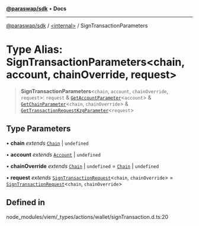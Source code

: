 [**@paraswap/sdk**](../../README.md) • **Docs**

***

[@paraswap/sdk](../../globals.md) / [\<internal\>](../README.md) / SignTransactionParameters

# Type Alias: SignTransactionParameters\<chain, account, chainOverride, request\>

> **SignTransactionParameters**\<`chain`, `account`, `chainOverride`, `request`\>: `request` & [`GetAccountParameter`](GetAccountParameter.md)\<`account`\> & [`GetChainParameter`](GetChainParameter.md)\<`chain`, `chainOverride`\> & [`GetTransactionRequestKzgParameter`](GetTransactionRequestKzgParameter.md)\<`request`\>

## Type Parameters

• **chain** *extends* [`Chain`](Chain.md) \| `undefined`

• **account** *extends* [`Account`](Account.md) \| `undefined`

• **chainOverride** *extends* [`Chain`](Chain.md) \| `undefined` = [`Chain`](Chain.md) \| `undefined`

• **request** *extends* [`SignTransactionRequest`](SignTransactionRequest.md)\<`chain`, `chainOverride`\> = [`SignTransactionRequest`](SignTransactionRequest.md)\<`chain`, `chainOverride`\>

## Defined in

node\_modules/viem/\_types/actions/wallet/signTransaction.d.ts:20
